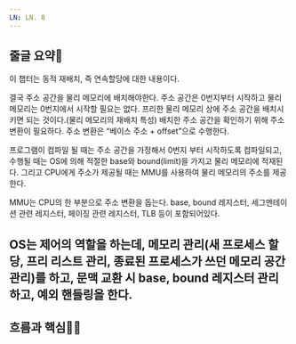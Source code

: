 ```yaml
---
LN: LN. 8
---
```

## 줄글 요약📰
이 챕터는 동적 재배치, 즉 연속할당에 대한 내용이다.
  
결국 주소 공간을 물리 메모리에 배치해야한다. 주소 공간은 0번지부터 시작하고 물리 메모리는 0번지에서 시작할 필요는 없다. 프리한 물리 메모리 상에 주소 공간을 배치시키면 되는 것이다.(물리 메모리의 재배치 특성) 배치한 주소 공간을 확인하기 위해 주소 변환이 필요하다. 주소 변환은 “베이스 주소 + offset”으로 수행한다.
  
프로그램이 컴파일 될 때는 주소 공간을 가정해서 0번지 부터 시작하도록 컴파일되고, 수행될 때는 OS에 의해 적절한 base와 bound(limit)을 가지고 물리 메모리에 적재된다. 그리고 CPU에게 주소가 제공될 때는 MMU를 사용하여 물리 메모리의 주소를 제공한다.
  
MMU는 CPU의 한 부분으로 주소 변환을 돕는다. base, bound 레지스터, 세그멘테이션 관련 레지스터, 페이징 관련 레지스터, TLB 등이 포함되어있다.
  
OS는 제어의 역할을 하는데, 메모리 관리(새 프로세스 할당, 프리 리스트 관리, 종료된 프로세스가 쓰던 메모리 공간 관리)를 하고, 문맥 교환 시 base, bound 레지스터 관리하고, 예외 핸들링을 한다.
---
## 흐름과 핵심🫵🏻